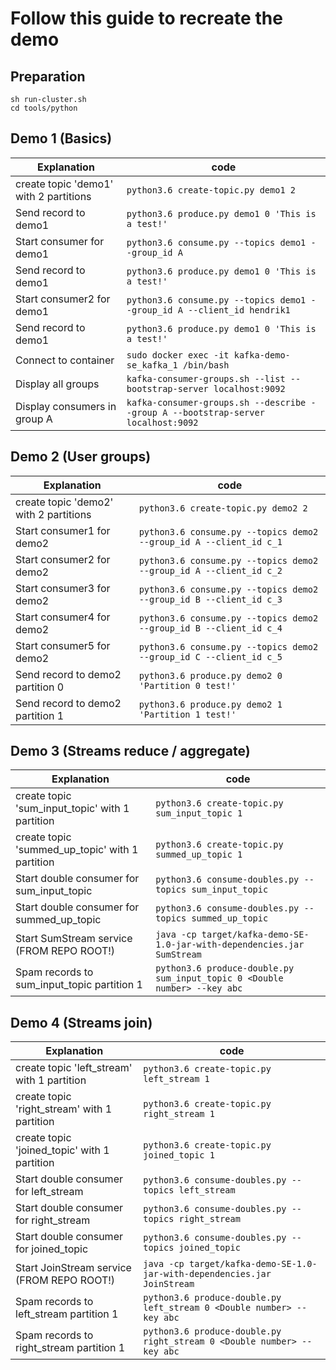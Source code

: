 # Follow this guide to recreate the demo

## Preparation
<pre><code>sh run-cluster.sh
cd tools/python</code></pre>

## Demo 1 (Basics)
| Explanation | code |
| ------ | ------- |
| create topic 'demo1' with 2 partitions | `python3.6 create-topic.py demo1 2`   |
| Send record to demo1 | `python3.6 produce.py demo1 0 'This is a test!'`   |
| Start consumer for demo1 | `python3.6 consume.py --topics demo1 --group_id A` |
| Send record to demo1 | `python3.6 produce.py demo1 0 'This is a test!'`   |
| Start consumer2 for demo1 | `python3.6 consume.py --topics demo1 --group_id A --client_id hendrik1` |
| Send record to demo1 | `python3.6 produce.py demo1 0 'This is a test!'`   |
| Connect to container | `sudo docker exec -it kafka-demo-se_kafka_1 /bin/bash` |
| Display all groups | `kafka-consumer-groups.sh --list --bootstrap-server localhost:9092` |
| Display consumers in group A | `kafka-consumer-groups.sh --describe --group A --bootstrap-server localhost:9092` |

## Demo 2 (User groups)

| Explanation | code |
| ------ | ------- |
| create topic 'demo2' with 2 partitions | `python3.6 create-topic.py demo2 2` |
| Start consumer1 for demo2 | `python3.6 consume.py --topics demo2 --group_id A --client_id c_1` |
| Start consumer2 for demo2 | `python3.6 consume.py --topics demo2 --group_id A --client_id c_2` |
| Start consumer3 for demo2 | `python3.6 consume.py --topics demo2 --group_id B --client_id c_3` |
| Start consumer4 for demo2 | `python3.6 consume.py --topics demo2 --group_id B --client_id c_4` |
| Start consumer5 for demo2 | `python3.6 consume.py --topics demo2 --group_id C --client_id c_5` |
| Send record to demo2 partition 0 | `python3.6 produce.py demo2 0 'Partition 0 test!'` |
| Send record to demo2 partition 1 | `python3.6 produce.py demo2 1 'Partition 1 test!'` |

## Demo 3 (Streams reduce / aggregate)

| Explanation | code |
| ------ | ------- |
| create topic 'sum_input_topic' with 1 partition | `python3.6 create-topic.py sum_input_topic 1` |
| create topic 'summed_up_topic' with 1 partition | `python3.6 create-topic.py summed_up_topic 1` |
| Start double consumer for sum_input_topic | `python3.6 consume-doubles.py --topics sum_input_topic` |
| Start double consumer for summed_up_topic | `python3.6 consume-doubles.py --topics summed_up_topic` |
| Start SumStream service (FROM REPO ROOT!) | `java -cp target/kafka-demo-SE-1.0-jar-with-dependencies.jar SumStream` |
| Spam records to sum_input_topic partition 1 | `python3.6 produce-double.py sum_input_topic 0 <Double number> --key abc` |

## Demo 4 (Streams join)

| Explanation | code |
| ------ | ------- |
| create topic 'left_stream' with 1 partition | `python3.6 create-topic.py left_stream 1` |
| create topic 'right_stream' with 1 partition | `python3.6 create-topic.py right_stream 1` |
| create topic 'joined_topic' with 1 partition | `python3.6 create-topic.py joined_topic 1` |
| Start double consumer for left_stream | `python3.6 consume-doubles.py --topics left_stream` |
| Start double consumer for right_stream | `python3.6 consume-doubles.py --topics right_stream` |
| Start double consumer for joined_topic | `python3.6 consume-doubles.py --topics joined_topic` |
| Start JoinStream service (FROM REPO ROOT!) | `java -cp target/kafka-demo-SE-1.0-jar-with-dependencies.jar JoinStream` |
| Spam records to left_stream partition 1 | `python3.6 produce-double.py left_stream 0 <Double number> --key abc` |
| Spam records to right_stream partition 1 | `python3.6 produce-double.py right_stream 0 <Double number> --key abc` |